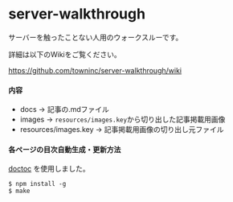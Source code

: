 # server-walkthrough

サーバーを触ったことない人用のウォークスルーです。

詳細は以下のWikiをご覧ください。

https://github.com/towninc/server-walkthrough/wiki

#### 内容

- docs -> 記事の.mdファイル
- images -> `resources/images.key`から切り出した記事掲載用画像
- resources/images.key -> 記事掲載用画像の切り出し元ファイル

#### 各ページの目次自動生成・更新方法

[doctoc](https://github.com/thlorenz/doctoc) を使用しました。

```
$ npm install -g
$ make
```
